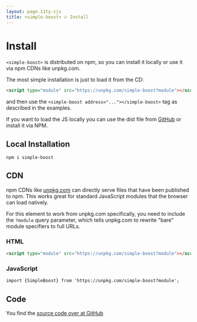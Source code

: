 ```yaml
---
layout: page.11ty.cjs
title: <simple-boost> ⌲ Install
---
```


# Install

`<simple-boost>` is distributed on npm, so you can install it locally or use it via npm CDNs like unpkg.com.

The most simple installation is just to load it from the CD:

```html
<script type="module" src="https://unpkg.com/simple-boost?module"></script>
```

and then use the `<simple-boost address="..."></simple-boost>` tag as described in the examples.

If you want to load the JS locally you can use the dist file from [GitHub](https://github.com/getAlby/simple-boost/tree/main/dist) or install it via NPM.

## Local Installation

```bash
npm i simple-boost
```

## CDN

npm CDNs like [unpkg.com]() can directly serve files that have been published to npm. This works great for standard JavaScript modules that the browser can load natively.

For this element to work from unpkg.com specifically, you need to include the `?module` query parameter, which tells unpkg.com to rewrite "bare" module specifiers to full URLs.

### HTML

```html
<script type="module" src="https://unpkg.com/simple-boost?module"></script>
```

### JavaScript

```html
import {SimpleBoost} from 'https://unpkg.com/simple-boost?module';
```

## Code

You find the [source code over at GitHub](https://github.com/getAlby/simple-boost)
